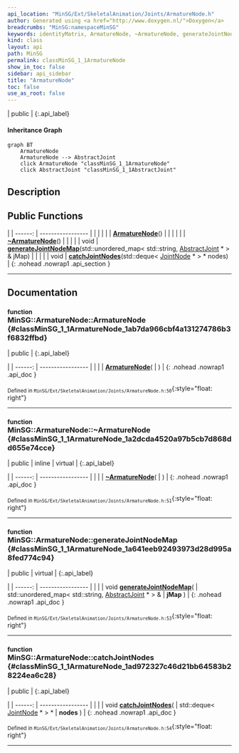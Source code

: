 ```yaml
---
api_location: "MinSG/Ext/SkeletalAnimation/Joints/ArmatureNode.h"
author: Generated using <a href="http://www.doxygen.nl/">Doxygen</a>
breadcrumbs: "MinSG:namespaceMinSG"
keywords: identityMatrix, ArmatureNode, ~ArmatureNode, generateJointNodeMap, catchJointNodes, ArmatureNode, doClone
kind: class
layout: api
path: MinSG
permalink: classMinSG_1_1ArmatureNode
show_in_toc: false
sidebar: api_sidebar
title: "ArmatureNode"
toc: false
use_as_root: false
---
```


| public |
{:.api_label}

#### Inheritance Graph

```mermaid
graph BT
	ArmatureNode
	ArmatureNode --> AbstractJoint
	click ArmatureNode "classMinSG_1_1ArmatureNode"
	click AbstractJoint "classMinSG_1_1AbstractJoint"
```

## Description





## Public Functions

|
| ------: | ----------------- |
|  | |
|  | **[ArmatureNode](#classMinSG_1_1ArmatureNode_1ab7da966cbf4a131274786b3f6832ffbd)**() |
|  | |
|  | **[~ArmatureNode](#classMinSG_1_1ArmatureNode_1a2dcda4520a97b5cb7d868dd655e74cce)**() |
|  | |
| void | **[generateJointNodeMap](#classMinSG_1_1ArmatureNode_1a641eeb92493973d28d995a8fed774c94)**(std::unordered_map< std::string, [AbstractJoint](classMinSG_1_1AbstractJoint) * > & jMap) |
|  | |
| void | **[catchJointNodes](#classMinSG_1_1ArmatureNode_1ad972327c46d21bb64583b28224ea6c28)**(std::deque< [JointNode](classMinSG_1_1JointNode) * > * nodes) |
{: .nohead .nowrap1 .api_section }


-------------------------------------------------------------------

## Documentation

### <small>function</small><br/> MinSG::ArmatureNode::ArmatureNode {#classMinSG_1_1ArmatureNode_1ab7da966cbf4a131274786b3f6832ffbd}

| public |
{:.api_label}

|
| ------: | ----------------- |
|  |
|  **[ArmatureNode](#classMinSG_1_1ArmatureNode_1ab7da966cbf4a131274786b3f6832ffbd)**( |  ) |
{: .nohead .nowrap1 .api_doc }





<sub>Defined in `MinSG/Ext/SkeletalAnimation/Joints/ArmatureNode.h:50`</sub>{:style="float: right"}

-------------------------------------------------------------------

### <small>function</small><br/> MinSG::ArmatureNode::~ArmatureNode {#classMinSG_1_1ArmatureNode_1a2dcda4520a97b5cb7d868dd655e74cce}

| public | inline | virtual |
{:.api_label}

|
| ------: | ----------------- |
|  |
|  **[~ArmatureNode](#classMinSG_1_1ArmatureNode_1a2dcda4520a97b5cb7d868dd655e74cce)**( |  ) |
{: .nohead .nowrap1 .api_doc }





<sub>Defined in `MinSG/Ext/SkeletalAnimation/Joints/ArmatureNode.h:51`</sub>{:style="float: right"}

-------------------------------------------------------------------

### <small>function</small><br/> MinSG::ArmatureNode::generateJointNodeMap {#classMinSG_1_1ArmatureNode_1a641eeb92493973d28d995a8fed774c94}

| public | virtual |
{:.api_label}

|
| ------: | ----------------- |
|  |
| void **[generateJointNodeMap](#classMinSG_1_1ArmatureNode_1a641eeb92493973d28d995a8fed774c94)**( | std::unordered_map< std::string, [AbstractJoint](classMinSG_1_1AbstractJoint) * > & | **jMap** ) |
{: .nohead .nowrap1 .api_doc }





<sub>Defined in `MinSG/Ext/SkeletalAnimation/Joints/ArmatureNode.h:53`</sub>{:style="float: right"}

-------------------------------------------------------------------

### <small>function</small><br/> MinSG::ArmatureNode::catchJointNodes {#classMinSG_1_1ArmatureNode_1ad972327c46d21bb64583b28224ea6c28}

| public |
{:.api_label}

|
| ------: | ----------------- |
|  |
| void **[catchJointNodes](#classMinSG_1_1ArmatureNode_1ad972327c46d21bb64583b28224ea6c28)**( | std::deque< [JointNode](classMinSG_1_1JointNode) * > * | **nodes** ) |
{: .nohead .nowrap1 .api_doc }





<sub>Defined in `MinSG/Ext/SkeletalAnimation/Joints/ArmatureNode.h:54`</sub>{:style="float: right"}

-------------------------------------------------------------------

